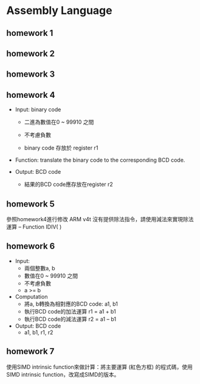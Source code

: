 Assembly Language
===
## homework 1

## homework 2

## homework 3

## homework 4
- Input: binary code

  - 二進為數值在0 ~ 99910 之間

  - 不考慮負數

  - binary code 存放於 register r1
- Function: translate the binary code to the corresponding BCD code.
- Output: BCD code
  - 結果的BCD code應存放在register r2
## homework 5
參照homework4進行修改
ARM v4t 沒有提供除法指令，請使用減法來實現除法運算 – Function IDIV( )
## homework 6
- Input:
  - 兩個整數a, b
  - 數值在0 ~ 99910 之間
  - 不考慮負數
  - a >= b
- Computation
  - 將a, b轉換為相對應的BCD code: a1, b1
  - 執行BCD code的加法運算 r1 = a1 + b1
  - 執行BCD code的減法運算 r2 = a1 – b1
- Output: BCD code
  - a1, b1, r1, r2
## homework 7
使用SIMD intrinsic function來做計算：將主要運算 (紅色方框) 的程式碼，使用SIMD intrinsic function，改寫成SIMD的版本。
